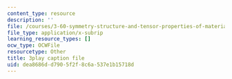 ```yaml
---
content_type: resource
description: ''
file: /courses/3-60-symmetry-structure-and-tensor-properties-of-materials-fall-2005/dea8686dd7905f2f8c6a537e1b15718d_JyIsB5D3ZCg.vtt
file_type: application/x-subrip
learning_resource_types: []
ocw_type: OCWFile
resourcetype: Other
title: 3play caption file
uid: dea8686d-d790-5f2f-8c6a-537e1b15718d
---
```


